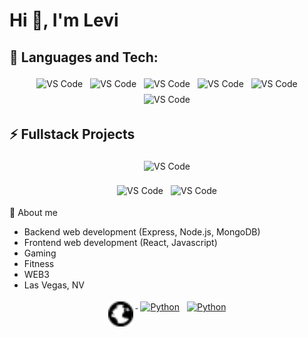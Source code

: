 # Hi 👋, I'm Levi #


## 🧰 Languages and Tech:
<p align="center">

 <img src="https://camo.githubusercontent.com/533da8800843b57b91a3227ce7d151ca865a0eeaae675715e209c0092314fa96/68747470733a2f2f696d672e736869656c64732e696f2f62616467652f2d52656163742d3435623864383f7374796c653d666c61742d737175617265266c6f676f3d7265616374266c6f676f436f6c6f723d7768697465" alt="VS Code" height="40" style="vertical-align:top; margin:4px">
 <img src="https://camo.githubusercontent.com/aeddc848275a1ffce386dc81c04541654ca07b2c43bbb8ad251085c962672aea/68747470733a2f2f696d672e736869656c64732e696f2f62616467652f6a6176617363726970742d2532333332333333302e7376673f7374796c653d666f722d7468652d6261646765266c6f676f3d6a617661736372697074266c6f676f436f6c6f723d253233463744463145" alt="VS Code" height="40" style="vertical-align:top; margin:4px">
 <img src="https://camo.githubusercontent.com/0c3a16a22ae058cfe38a06dc9ea16404cf006409262f547c9ccfa3ec8b30f71e/68747470733a2f2f696d672e736869656c64732e696f2f62616467652f2d48544d4c352d4533344632363f7374796c653d666c61742d737175617265266c6f676f3d68746d6c35266c6f676f436f6c6f723d7768697465" alt="VS Code" height="40" style="vertical-align:top; margin:4px">
 <img src="https://camo.githubusercontent.com/8525e7e6900fc4c5546b0442f8a2f187b802e9f40d431ac7394d2c1509234ad9/68747470733a2f2f696d672e736869656c64732e696f2f62616467652f2d4d6f6e676f44422d3133616135323f7374796c653d666c61742d737175617265266c6f676f3d6d6f6e676f6462266c6f676f436f6c6f723d7768697465" alt="VS Code" height="40" style="vertical-align:top; margin:4px">
 <img src="https://camo.githubusercontent.com/425d14e7ceaf18d8bb8e9bf17cd1a270c928c888b9ee4abe84a3bc8a5b3122fe/68747470733a2f2f696d672e736869656c64732e696f2f62616467652f2d4e6f64656a732d3433383533643f7374796c653d666c61742d737175617265266c6f676f3d4e6f64652e6a73266c6f676f436f6c6f723d7768697465" alt="VS Code" height="40" style="vertical-align:top; margin:4px">
 <img src="https://camo.githubusercontent.com/f0b95394ffc005b03c6f4fdad0c7acc8e6a4007f5bf1508aa684fffcd1191aa2/68747470733a2f2f696d672e736869656c64732e696f2f62616467652f2d4865726f6b752d3433303039383f7374796c653d666c61742d737175617265266c6f676f3d6865726f6b75266c6f676f436f6c6f723d7768697465" alt="VS Code" height="40" style="vertical-align:top; margin:4px">
</p>

##  ⚡ Fullstack Projects

<p align="center">

 <img src="https://user-images.githubusercontent.com/107660704/201497588-0697625b-0d9c-43ae-ac95-46eeae5ae0d9.JPG" alt="VS Code" height="40" style="vertical-align:top; margin:4px">
</p>

<p align="center">
 <img src="https://user-images.githubusercontent.com/107660704/201498226-63c0c126-30b9-44ba-8efe-a4f40698ea4c.JPG" alt="VS Code" height="40" style="vertical-align:top; margin:4px">
 <img src="https://user-images.githubusercontent.com/107660704/201498222-427107ab-a7f1-468e-bd0f-812bb9095d06.JPG" alt="VS Code" height="40" style="vertical-align:top; margin:4px">
</p>



💬 About me


* Backend web development (Express, Node.js, MongoDB)
* Frontend web development (React, Javascript)
* Gaming
* Fitness
* WEB3
* Las Vegas, NV

<p align="center">
 <a href="https://github.com/LeviMilli" target="_blank" rel="noopener noreferrer"> <img src="https://raw.githubusercontent.com/iconic/open-iconic/master/svg/globe.svg" alt="Python" height="40" style="vertical-align:top; margin:4px"> </a>
 <a href="https://linkedin.com/in/levi-millikin/" target="_blank" rel="noopener noreferrer"> <img src="https://cdn.jsdelivr.net/npm/simple-icons@v3/icons/linkedin.svg" alt="Python" height="40" style="vertical-align:top; margin:4px"></a>
 <a href="mailto:levi.millikin@gmail.com"> <img src="https://cdn.jsdelivr.net/npm/simple-icons@v3/icons/gmail.svg" alt="Python" height="40" style="vertical-align:top; margin:4px"></a>
</p>




<!--
**LeviMilli/LeviMilli** is a ✨ _special_ ✨ repository because its `README.md` (this file) appears on your GitHub profile.

Here are some ideas to get you started:

- 🔭 I’m currently working on ...
- 🌱 I’m currently learning ...
- 👯 I’m looking to collaborate on ...
- 🤔 I’m looking for help with ...
- 💬 Ask me about ...
- 📫 How to reach me: ...
- 😄 Pronouns: ...
- ⚡ Fun fact: ...

- ![foodsnitch](https://user-images.githubusercontent.com/107660704/201497588-0697625b-0d9c-43ae-ac95-46eeae5ae0d9.JPG)
-->
